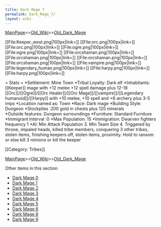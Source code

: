 ```yaml
---
title: Dark Mage 7
permalink: Dark_Mage_7/
layout: wiki
---
```


[MainPage](/keeperrl_wiki/ "wikilink")>>[Old_Wiki](/keeperrl_wiki/Old_Wiki "wikilink")>>[Old_Dark_Mage](/keeperrl_wiki/Old_Dark_Mage "wikilink")

[[File:Keeper_west.png|100px|link=]]
[[File:orc.png|100px|link=]]
[[File:orc.png|100px|link=]]
[[File:ogre.png|100px|link=]]
[[File:ogre.png|100px|link=]]
[[File:orcshaman.png|100px|link=]]
[[File:orcshaman.png|100px|link=]]
[[File:orcshaman.png|100px|link=]]
[[File:orcshaman.png|100px|link=]]
[[File:vampire.png|100px|link=]]
[[File:legendary_human.png|100px|link=]]
[[File:harpy.png|100px|link=]]
[[File:harpy.png|100px|link=]]

= Stats =
*Settlement: Mine Town
*Tribal Loyalty: Dark elf 
*Inhabitants: [[Keeper]] mage with +12 melee +12 spell damage plus 12-18 [[Orc]]/[[Ogre]]/[[Orc Healer]]/[[Orc Mage]]/[[vampire]]/[[Legendary humanoid]]/[[Harpy]] with +10 melee, +10 spell and +6 archery plus 3-5 imps
*Location named as: Town
*Race: Dark mage 
*Building Style: Dungeon
*Stockpiles :200 gold in chests plus 120 minerals  
*Outside features: Dungeon surroundings
*Furniture: Standard Furniture
*Immigrant Interval :0 
*Max Population: 15
*Immigration:  Dwarven fighters frequency 1
*AI: Min Attack Population 3. Min Team Size 4. Triggered by throne, impaled heads, killed tribe members, conquering 3 other tribes, stolen items, finishing keepers off, stolen items, proximity. Hold to ransom or else kill 3 minions or kill the keeper

[[Category: Tribes]]

[MainPage](/keeperrl_wiki/ "wikilink")>>[Old_Wiki](/keeperrl_wiki/Old_Wiki "wikilink")>>[Old_Dark_Mage](/keeperrl_wiki/Old_Dark_Mage "wikilink")

Other items in this section
-    [Dark Mage 0](/keeperrl_wiki/Dark_Mage_0 "wikilink")
-    [Dark Mage 1](/keeperrl_wiki/Dark_Mage_1 "wikilink")
-    [Dark Mage 2](/keeperrl_wiki/Dark_Mage_2 "wikilink")
-    [Dark Mage 3](/keeperrl_wiki/Dark_Mage_3 "wikilink")
-    [Dark Mage 4](/keeperrl_wiki/Dark_Mage_4 "wikilink")
-    [Dark Mage 5](/keeperrl_wiki/Dark_Mage_5 "wikilink")
-    [Dark Mage 6](/keeperrl_wiki/Dark_Mage_6 "wikilink")
-    [Dark Mage 8](/keeperrl_wiki/Dark_Mage_8 "wikilink")
-    [Dark Mage 9](/keeperrl_wiki/Dark_Mage_9 "wikilink")
